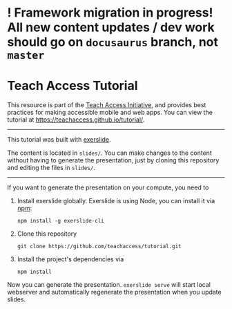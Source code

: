 # ! Framework migration in progress! All new content updates / dev work should go on `docusaurus` branch, not `master`

# Teach Access Tutorial

This resource is part of the [Teach Access Initiative](http://teachaccess.org/), and provides best practices for making 
accessible mobile and web apps. You can view the tutorial at <https://teachaccess.github.io/tutorial/>.

---

This tutorial was built with [exerslide](https://facebookincubator.github.io/exerslide/).

The content is located in `slides/`. You can make changes to the content 
without having to generate the presentation, just by cloning this repository 
and editing the files in `slides/`.

---

If you want to generate the presentation on your compute, you need to

1. Install exerslide globally. Exerslide is using Node, you can install it via 
   [npm](https://www.npmjs.com/):

   ```
   npm install -g exerslide-cli
   ```

2. Clone this repository

   ```
   git clone https://github.com/teachaccess/tutorial.git
   ```

3. Install the project's dependencies via

   ```
   npm install
   ```

Now you can generate the presentation. `exerslide serve` will start local 
webserver and automatically regenerate the presentation when you update slides.
